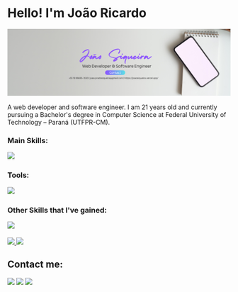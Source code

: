 <h1>Hello! I'm João Ricardo</h1> 
<img src="https://github.com/J0aoSiqueira/J0aoSiqueira/blob/main/github_banner.png" alt="a banner"/>
<p>A web developer and software engineer. I am 21 years old and currently pursuing a Bachelor's degree in Computer Science at Federal University of Technology – Paraná (UTFPR-CM).</p>

<div>
  <h3>Main Skills:</h3>
    <img src="https://skillicons.dev/icons?i=nextjs,react,ts,nestjs,tailwind,html,css,js" />
  <h3>Tools:</h3>
    <img src="https://skillicons.dev/icons?i=git,github,arch,ubuntu,linux,vscode,postman"/>
  <h3>Other Skills that I've gained:</h3>
    <img src="https://skillicons.dev/icons?i=c,cpp,cs,python,postgres"/>
</div>

<br />

<div>
  <a href="https://github.com/J0aoSiqueira">
    <img height="180em" src="https://github-readme-stats.vercel.app/api?username=J0aoSiqueira&theme=tokyonight&show_icons=true&hide_border=true&count_private=true"/>
    <img height="180em" src="https://github-readme-stats.vercel.app/api/top-langs/?username=J0aoSiqueira&theme=tokyonight&show_icons=true&hide_border=true"/>
  </a>
</div>

<div>
  <h2>Contact me:</h2>
  <a href="https://www.instagram.com/joaoricardo_ps/"><img src="https://skillicons.dev/icons?i=instagram" /></a>
  <a href="https://www.linkedin.com/in/joaorsiqueira/"><img src="https://skillicons.dev/icons?i=linkedin" /></a>
  <a href="mailto:joao.pradosiqueira@gmail.com"><img src="https://skillicons.dev/icons?i=gmail" /></a>
</div>
